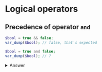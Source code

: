 # Logical operators

## Precedence of operator `and`

```php
$bool = true && false;
var_dump($bool); // false, that's expected

$bool = true and false;
var_dump($bool); // ?
```
<details><summary>Answer</summary>
It'll return <code>true</code>, because <code>and / or</code> have lower <a href="https://www.php.net/manual/en/language.operators.precedence.php">precedence</a> 
  than <code>=</code> but <code>|| / &&</code> have higher.
</details>
